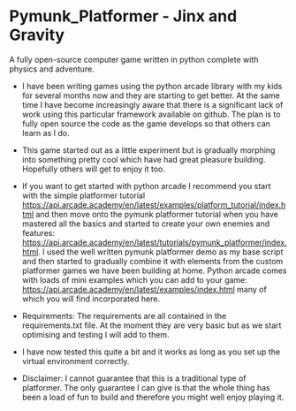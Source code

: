# Pymunk_Platformer - Jinx and Gravity
A fully open-source computer game written in python complete with physics and adventure.

- I have been writing games using the python arcade library with my kids for several months now and they are starting to get better. At the same time I have become increasingly aware that there is a significant lack of work using this particular framework available on github. The plan is to fully open source the code as the game develops so that others can learn as I do.

- This game started out as a little experiment but is gradually morphing into something pretty cool which have had great pleasure building. Hopefully others will get to enjoy it too. 

- If you want to get started with python arcade I recommend you start with the simple platformer tutorial https://api.arcade.academy/en/latest/examples/platform_tutorial/index.html and then move onto the pymunk platformer tutorial when you have mastered all the basics and started to create your own enemies and features: https://api.arcade.academy/en/latest/tutorials/pymunk_platformer/index.html. I used the well written pymunk platformer demo as my base script and then started to gradually combine it with elements from the custom platformer games we have been building at home. Python arcade comes with loads of mini examples which you can add to your game: https://api.arcade.academy/en/latest/examples/index.html many of which you will find incorporated here. 

- Requirements: The requirements are all contained in the requirements.txt file. At the moment they are very basic but as we start optimising and testing I will add to them. 

- I have now tested this quite a bit and it works as long as you set up the virtual environment correctly.

- Disclaimer: I cannot guarantee that this is a traditional type of platformer. The only guarantee I can give is that the whole thing has been a load of fun to build and therefore you might well enjoy playing it. 